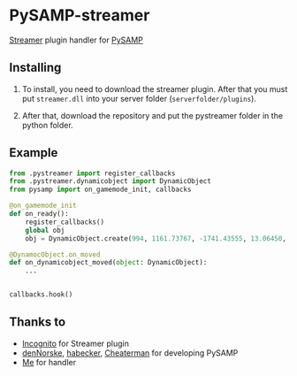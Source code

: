 # PySAMP-streamer

[Streamer](https://github.com/samp-incognito/samp-streamer-plugin) plugin handler for [PySAMP](https://github.com/pysamp/PySAMP)

## Installing

1. To install, you need to download the streamer plugin. After that you must put `streamer.dll` into your server folder (`serverfolder/plugins`).

2. After that, download the repository and put the pystreamer folder in the python folder.

## Example

```python
from .pystreamer import register_callbacks
from .pystreamer.dynamicobject import DynamicObject
from pysamp import on_gamemode_init, callbacks

@on_gamemode_init
def on_ready():
    register_callbacks()
    global obj
    obj = DynamicObject.create(994, 1161.73767, -1741.43555, 13.06450, 0.0, 0.0, 0.0)

@DynamocObject.on_moved
def on_dynamicobject_moved(object: DynamicObject):
    ...


callbacks.hook()
```

## Thanks to

* [Incognito](https://github.com/samp-incognito) for Streamer plugin
* [denNorske](https://github.com/dennorske), [habecker](https://github.com/habecker), [Cheaterman](https://github.com/Cheaterman) for developing PySAMP
* [Me](https://github.com/Ykpauneu) for handler
